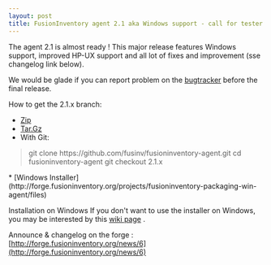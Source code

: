 ```yaml
---
layout: post
title: FusionInventory agent 2.1 aka Windows support - call for tester
---
```


<div>

The agent 2.1 is almost ready ! This major release features Windows support, improved HP-UX support and all lot of fixes and improvement (sse changelog link below).

We would be glade if you can report problem on the [bugtracker](http://forge.fusioninventory.org/projects/fusioninventory-agent/issues/new) before the final release.

How to get the 2.1.x branch:

* [Zip](http://github.com/fusinv/fusioninventory-agent/zipball/2.1.x)
* [Tar.Gz](http://github.com/fusinv/fusioninventory-agent/tarball/2.1.x)
* With Git:
<blockquote>git clone https://github.com/fusinv/fusioninventory-agent.git
cd fusioninventory-agent
git checkout 2.1.x</blockquote>
</li>* [Windows Installer](http://forge.fusioninventory.org/projects/fusioninventory-packaging-win-agent/files)



Installation on Windows
If you don't want to use the installer on Windows, you may be interested by this [wiki page](http://forge.fusioninventory.org/projects/fusioninventory-agent/wiki/RunAgentWin32) .

Announce &amp; changelog on the forge : ﻿﻿[http://forge.fusioninventory.org/news/6](http://forge.fusioninventory.org/news/6)

</div>
